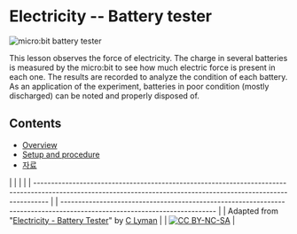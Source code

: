 # Electricity -- Battery tester

![micro:bit battery tester](/static/courses/ucp-science/electricity/battery-tester.jpg)

This lesson observes the force of electricity. The charge in several batteries is measured by the micro:bit to see how much electric force is present in each one. The results are recorded to analyze the condition of each battery. As an application of the experiment, batteries in poor condition (mostly discharged) can be noted and properly disposed of.

## Contents

* [Overview](/courses/ucp-science/electricity/overview)
* [Setup and procedure](/courses/ucp-science/electricity/setup-procedure)
* [자료](/courses/ucp-science/electricity/resources)

  


|                                                                                                                                                                  |  |                                                                                                                           |
| ---------------------------------------------------------------------------------------------------------------------------------------------------------------- |  | ------------------------------------------------------------------------------------------------------------------------- |
| Adapted from "[Electricity - Battery Tester](https://drive.google.com/open?id=15Xry9jFsIzHHG7RpaIomLodl9pBjTiKDvtjkd227b7Y)" by [C Lyman](http://utahcoding.org) |  | [![CC BY-NC-SA](https://licensebuttons.net/l/by-nc-sa/4.0/80x15.png)](https://creativecommons.org/licenses/by-nc-sa/4.0/) |
